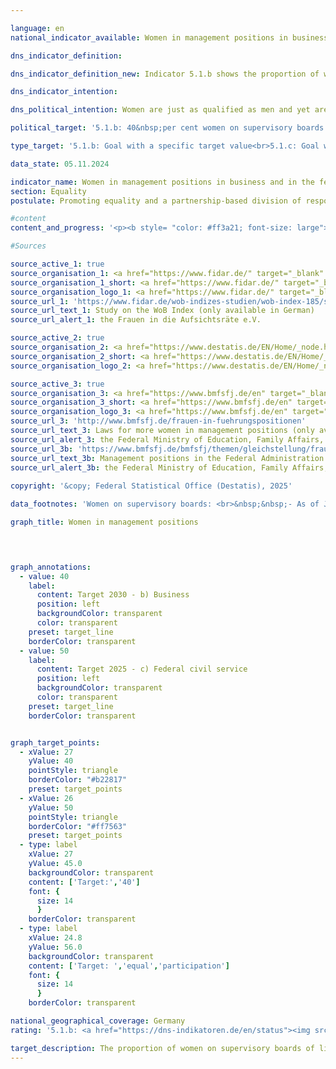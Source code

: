 ```yaml
---

language: en        
national_indicator_available: Women in management positions in business and in the federal civil service        

dns_indicator_definition:         

dns_indicator_definition_new: Indicator 5.1.b shows the proportion of women on the supervisory boards of listed companies and companies with parity co-determination (in per cent). Indicator 5.1.c shows the proportion of women in management positions in the federal public sector.        

dns_indicator_intention:         

dns_political_intention: Women are just as qualified as men and yet are underrepresented in management positions in the German economy, especially in top management. The same applies to the proportion of women in management positions in the federal civil service. The increase in the proportion of women in management positions is an indicator of progress towards equality.        

political_target: '5.1.b: 40&nbsp;per cent women on supervisory boards of listed and fully co-determined companies by 2030<br>5.1.c: Equal-opportunity participation of women and men in civil service management positions by 2025'        

type_target: '5.1.b: Goal with a specific target value<br>5.1.c: Goal with a specific target value'        

data_state: 05.11.2024        

indicator_name: Women in management positions in business and in the federal civil service        
section: Equality        
postulate: Promoting equality and a partnership-based division of responsibilities        

#content         
content_and_progress: '<p><b style= "color: #ff3a21; font-size: large">5.1.b, c Women in management positions in business and in the federal civil service</b><br><br><b><i>5.1.b Women on Supervisory Boards of Listed and Fully Co-Determined Companies</i></b><br><br>This indicator reflects the proportion of women on the supervisory boards of public limited companies (AGs) and partnerships limited by shares (KGaAs) with more than 2,000&nbsp;employees, as well as European Companies (Societas Europaea, <abbr title="Societas Europaea" tabindex="0">SE</abbr>) and listed companies subject to parity co-determination.<br><br>The data source is the evaluation of publicly available information by the association “Frauen in die Aufsichtsräte” (Women on Supervisory Boards&nbsp;–&nbsp;<abbr title="Frauen in die Aufsichtsräte" tabindex="0">FidAR</abbr>), published in the so-called Women-on-Board Index (<abbr title="Women on Board" tabindex="0">WOB</abbr>-Index).<br><br>Since the Equal Participation of Women and Men in Leadership Positions Act came into force in 2016, at least 30&nbsp;% of newly appointed supervisory board positions in listed and parity co-determined companies must be filled by women. Additionally, the revised German Sustainable Development Strategy of the same year set the target of filling at least 30&nbsp;% of all supervisory board positions (not just new appointments) in these companies with women by 2025. This target was already reached in 2018, with a share of 30.9&nbsp;%.<br><br>As part of the 2025&nbsp;update of the German Sustainable Development Strategy, the target was raised to a minimum of 40&nbsp;% women on supervisory boards by 2030. As of January 2025, the share stood at 38.6&nbsp;% (by comparison: January 2015: 21.3&nbsp;%). If the trend of recent years continues, this goal is expected to be reached well before 2030.<br><br>It should be noted that this indicator captures only a limited segment of companies and leadership positions in the private sector. Currently, the reporting population covers around 100&nbsp;companies. The approximately 1,600&nbsp;supervisory board positions assessed by <abbr title="Frauen in die Aufsichtsräte" tabindex="0">FidAR</abbr> represent only a small fraction of the roughly 1,165,000&nbsp;managerial positions in the economy (according to the 2024&nbsp;earnings structure survey).<br><br>According to the International Standard Classification of Occupations (<abbr title="International Standard Classification of Occupations" tabindex="0">ISCO</abbr>), executives are defined as individuals who plan, manage, coordinate and evaluate the overall activities of enterprises, authorities, or other organisations or their internal units&nbsp;–&nbsp;including members of supervisory boards. Based on this definition, in 2024, women held 27&nbsp;% of the total 1,165,000&nbsp;executive positions in the private sector&nbsp;–&nbsp;an increase of 6.4&nbsp;percentage points compared to 2014. The data includes all businesses with at least one employee subject to social insurance contributions, excluding Section O (“Public administration, defence and compulsory social security”) and partly Section P (“Education”) of the economic classification.<br><br><b><i>5.1.c Women in Management Positions in the Federal Civil Service</i></b><br><br>As one of Germany’s largest employers, the federal government has set itself the goal of achieving gender parity in leadership positions by 2025, as defined in the Second Act on Equal Participation in Leadership Positions (<abbr title="Führungspositionen-Gesetz" tabindex="0">FüPoG</abbr> II), which came into force on 21&nbsp;August 2021.<br><br>The indicator covers all full-time and part-time employees, as well as staff who are on leave or fully released from duties due to family care responsibilities. It applies to supreme federal authorities, their subordinate agencies, and federal public-law institutions, corporations and foundations.<br><br>Until 2022, the indicator was based on a special analysis of unpublished data from the Federal Gender Equality Statistics in accordance with the Federal Gender Equality Act (<abbr title="Federal Equality Act" tabindex="0">BGleiG</abbr>). Since 2015, the Federal Statistical Office has compiled these statistics every two years on behalf of the Federal Ministry for Education, Family Affairs, Senior Citizens, Women and Youth (BMBFSFJ), with a reporting date of 30&nbsp;June.<br><br>As part of the further development of the Sustainability Action Programme, the statistics were expanded in 2021. Since 30&nbsp;June 2022, supreme federal authorities have also been recording mid-year data on the number and percentage of women and men in leadership positions in their subordinate agencies within the direct federal administration.<br><br>According to <abbr title="Paragraph" tabindex="0">§</abbr> 3&nbsp;of the Gender Equality Statistics Regulation (GleiStatV), “senior staff” includes individuals with managerial and supervisory duties within federal agencies. In the supreme federal authorities, this typically includes higher-level civil servants&nbsp;–&nbsp;from heads of divisions to state secretaries. In other federal agencies, such roles may also be held by employees in the upper or middle service. However, for consistency, the indicator includes only those in senior roles within the higher service, regardless of whether similar roles are held by others in different pay grades in certain ministries.<br><br>This definition of leadership positions in the equality statistics and monitoring differs from the <abbr title="International Standard Classification of Occupations" tabindex="0">ISCO</abbr> classification used in indicator 5.1.b. Therefore, direct comparisons between the two indicators are only partially meaningful.<br><br>In 2024, the share of women in leadership positions in the federal public service was 46.5&nbsp;%, up from 19.5&nbsp;% in 2000. This means the proportion has more than doubled since 2000. If recent trends continue, the politically defined goal of gender parity&nbsp;–&nbsp;<abbr title="that is to say (id est)" tabindex="0">i.e.</abbr> near-numerical equality&nbsp;–&nbsp;will likely be achieved by 2025.<br><br>In 2024, the proportion of women in senior positions within the supreme federal authorities stood at 44.7&nbsp;%, slightly below the figure for subordinate authorities (46.7&nbsp;%). The highest share was recorded by the Federal Ministry for Education, Family Affairs, Senior Citizens, Women and Youth (BMBFSFJ), with 67.2&nbsp;% (60.4&nbsp;% in its subordinate authorities). It was followed by the Federal Press Office with 55.2&nbsp;%. The lowest proportion was reported by the Federal Ministry of Defence (BMVg), with 36.5&nbsp;% in the supreme authority and 29.6&nbsp;% in its subordinate bodies.</p>'                

#Sources        

source_active_1: true
source_organisation_1: <a href="https://www.fidar.de/" target="_blank" onclick="return confirm_alert('the Frauen in die Aufsichtsräte e.V.', 'En')">Frauen in die Aufsichtsräte e.V.</a>
source_organisation_1_short: <a href="https://www.fidar.de/" target="_blank" onclick="return confirm_alert('the Frauen in die Aufsichtsräte e.V.', 'En')">Frauen in die Aufsichtsräte e.V.</a>
source_organisation_logo_1: <a href="https://www.fidar.de/" target="_blank" onclick="return confirm_alert('the Frauen in die Aufsichtsräte e.V.', 'En')"><img src="https://dns-indikatoren.de/public/OrgImgEn/fidar.png" alt="Frauen in die Aufsichtsräte e.V." title=" Click here to visit the homepage of the organizationFrauen in die Aufsichtsräte e.V." style="height:60px; width:148px; border:transparent"/></a>
source_url_1: 'https://www.fidar.de/wob-indizes-studien/wob-index-185/studie-zum-wob-index-185.html'
source_url_text_1: Study on the WoB Index (only available in German)
source_url_alert_1: the Frauen in die Aufsichtsräte e.V.

source_active_2: true
source_organisation_2: <a href="https://www.destatis.de/EN/Home/_node.html" target="_blank">Federal Statistical Office</a>
source_organisation_2_short: <a href="https://www.destatis.de/EN/Home/_node.html" target="_blank">Federal Statistical Office</a>
source_organisation_logo_2: <a href="https://www.destatis.de/EN/Home/_node.html" target="_blank"><img src="https://dns-indikatoren.de/public/OrgImgEn/destatis.png" alt="Federal Statistical Office" title=" Click here to visit the homepage of the organizationFederal Statistical Office" style="height:60px; width:148px; border:transparent"/></a>

source_active_3: true
source_organisation_3: <a href="https://www.bmfsfj.de/en" target="_blank" onclick="return confirm_alert('the Federal Ministry of Education, Family Affairs, Senior Citizens, Women and Youth', 'En')">Federal Ministry of Education, Family Affairs, Senior Citizens, Women and Youth</a>
source_organisation_3_short: <a href="https://www.bmfsfj.de/en" target="_blank" onclick="return confirm_alert('the Federal Ministry of Education, Family Affairs, Senior Citizens, Women and Youth', 'En')">Federal Ministry of Education, Family Affairs, Senior Citizens, Women and Youth</a>
source_organisation_logo_3: <a href="https://www.bmfsfj.de/en" target="_blank" onclick="return confirm_alert('the Federal Ministry of Education, Family Affairs, Senior Citizens, Women and Youth', 'En')"><img src="https://dns-indikatoren.de/public/OrgImgEn/bmbfsfj.png" alt="Federal Ministry of Education, Family Affairs, Senior Citizens, Women and Youth" title=" Click here to visit the homepage of the organizationFederal Ministry of Education, Family Affairs, Senior Citizens, Women and Youth" style="height:60px; width:148px; border:transparent"/></a>
source_url_3: 'http://www.bmfsfj.de/frauen-in-fuehrungspositionen'
source_url_text_3: Laws for more women in management positions (only available in German)
source_url_alert_3: the Federal Ministry of Education, Family Affairs, Senior Citizens, Women and Youth
source_url_3b: 'https://www.bmfsfj.de/bmfsfj/themen/gleichstellung/frauen-und-arbeitswelt/frauen-in-fuehrungspositionen/oeffentlicher-dienst#js-jump-link__2'
source_url_text_3b: Management positions in the Federal Administration
source_url_alert_3b: the Federal Ministry of Education, Family Affairs, Senior Citizens, Women and Youth
        
copyright: '&copy; Federal Statistical Office (Destatis), 2025'        

data_footnotes: 'Women on supervisory boards: <br>&nbsp;&nbsp;- As of January of the respective year.<br>• Women in management positions in the federal civil service: <br>&nbsp;&nbsp;- The 1999&nbsp;to 2021&nbsp;data is based on a special evaluation and is not publicly available. <br>&nbsp;&nbsp;- As of 30&nbsp;June of the respective year. <br>&nbsp;&nbsp;- Equal participation: approximate numerical equality.<br>&nbsp;&nbsp;- From 2015&nbsp;to 2021, the Gender Equality Index was only collected every two years.<br>&nbsp;&nbsp;- Time series break on June 30, 2022: change of data source.'        

graph_title: Women in management positions        

        


graph_annotations:
  - value: 40
    label:
      content: Target 2030 - b) Business
      position: left
      backgroundColor: transparent
      color: transparent
    preset: target_line
    borderColor: transparent
  - value: 50
    label:
      content: Target 2025 - c) Federal civil service
      position: left
      backgroundColor: transparent
      color: transparent
    preset: target_line
    borderColor: transparent        


graph_target_points:
  - xValue: 27
    yValue: 40
    pointStyle: triangle
    borderColor: "#b22817"
    preset: target_points
  - xValue: 26
    yValue: 50
    pointStyle: triangle
    borderColor: "#ff7563"
    preset: target_points
  - type: label
    xValue: 27
    yValue: 45.0
    backgroundColor: transparent
    content: ['Target:','40']
    font: {
      size: 14
      }
    borderColor: transparent
  - type: label
    xValue: 24.8
    yValue: 56.0
    backgroundColor: transparent
    content: ['Target: ','equal','participation']
    font: {
      size: 14
      }
    borderColor: transparent                

national_geographical_coverage: Germany        
rating: '5.1.b: <a href="https://dns-indikatoren.de/en/status"><img src="https://sdg-indikatoren.de/public/Wettersymbole/Sonne.png" title="If the trend from 2024 had continued, the target value would have been reached or missed by less than 5% of the difference between the target value and the value at that time." alt="Weathersymbol: Sun"/></a><br>5.1.c: <a href="https://dns-indikatoren.de/en/status"><img src="https://sdg-indikatoren.de/public/Wettersymbole/Sonne.png" title="If the trend from 2024 had continued, the target value would have been reached or missed by less than 5% of the difference between the target value and the value at that time." alt="Weathersymbol: Sun"/></a>'        

target_description: The proportion of women on supervisory boards of listed companies and companies with parity co-determination (5.1.b) is to be increased to at least 40&nbsp;per cent by 2030&nbsp;and the proportion of women in management positions in the federal public sector (5.1.c) to at least 45&nbsp;per cent by 2025.<br><br>Based on the target formulation, the politically defined target for indicator 5.1.b will already be met by 2026&nbsp;if the trend of the last six years continues, meaning that the indicator for 2024&nbsp;is rated as "Sun".<br><br>For indicator 5.1.c, no concrete numerical value can be derived from the politically defined target formulation, so that this formulation is interpreted as an interval of ± 5&nbsp;percentage points around the 50&nbsp;per cent parity. The minimum target value to be achieved is therefore 45&nbsp;per cent. This value has already been achieved ahead of schedule in 2023, meaning that indicator 5.1.c is rated as "Sun" for 2024.        
---
```


